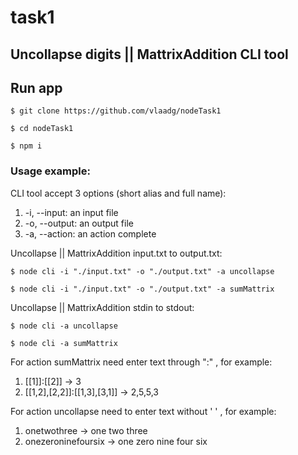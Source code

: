 # task1
## Uncollapse digits || MattrixAddition CLI tool

## Run app

```
$ git clone https://github.com/vlaadg/nodeTask1
```

```
$ cd nodeTask1
```

```
$ npm i
```

### Usage example:

CLI tool accept 3 options (short alias and full name):

1.  -i, --input: an input file
2.  -o, --output: an output file
3.  -a, --action: an action complete

Uncollapse || MattrixAddition input.txt to output.txt:

```
$ node cli -i "./input.txt" -o "./output.txt" -a uncollapse
```
```
$ node cli -i "./input.txt" -o "./output.txt" -a sumMattrix
```

Uncollapse || MattrixAddition stdin to stdout:

```
$ node cli -a uncollapse
```
```
$ node cli -a sumMattrix
```
For action sumMattrix need enter text through ":" , for example:  
1.  [[1]]:[[2]] -> 3
2.  [[1,2],[2,2]]:[[1,3],[3,1]] -> 2,5,5,3

For action uncollapse need to enter text without ' ' , for example:
1. onetwothree -> one two three
2. onezeroninefoursix -> one zero nine four six
